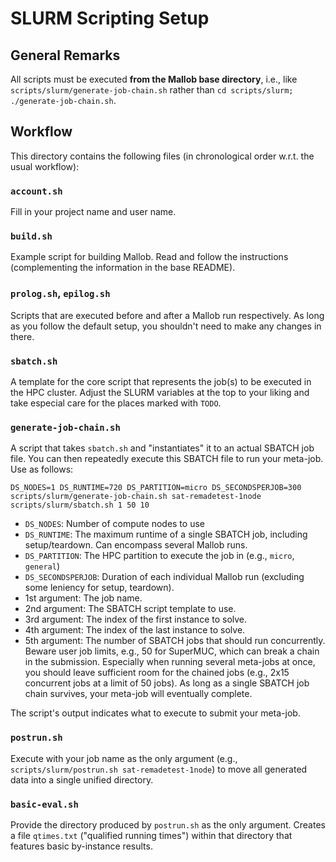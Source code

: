 
# SLURM Scripting Setup

## General Remarks

All scripts must be executed **from the Mallob base directory**, i.e., like `scripts/slurm/generate-job-chain.sh` rather than `cd scripts/slurm; ./generate-job-chain.sh`.

## Workflow

This directory contains the following files (in chronological order w.r.t. the usual workflow):

### `account.sh`

Fill in your project name and user name.

### `build.sh`

Example script for building Mallob. Read and follow the instructions (complementing the information in the base README).

### `prolog.sh`, `epilog.sh`

Scripts that are executed before and after a Mallob run respectively. As long as you follow the default setup, you shouldn't need to make any changes in there.

### `sbatch.sh`

A template for the core script that represents the job(s) to be executed in the HPC cluster. Adjust the SLURM variables at the top to your liking and take especial care for the places marked with `TODO`.

### `generate-job-chain.sh`

A script that takes `sbatch.sh` and "instantiates" it to an actual SBATCH job file. You can then repeatedly execute this SBATCH file to run your meta-job. Use as follows:

```
DS_NODES=1 DS_RUNTIME=720 DS_PARTITION=micro DS_SECONDSPERJOB=300 scripts/slurm/generate-job-chain.sh sat-remadetest-1node scripts/slurm/sbatch.sh 1 50 10
```

* `DS_NODES`: Number of compute nodes to use
* `DS_RUNTIME`: The maximum runtime of a single SBATCH job, including setup/teardown. Can encompass several Mallob runs.
* `DS_PARTITION`: The HPC partition to execute the job in (e.g., `micro`, `general`)
* `DS_SECONDSPERJOB`: Duration of each individual Mallob run (excluding some leniency for setup, teardown).
* 1st argument: The job name.
* 2nd argument: The SBATCH script template to use.
* 3rd argument: The index of the first instance to solve.
* 4th argument: The index of the last instance to solve.
* 5th argument: The number of SBATCH jobs that should run concurrently. Beware user job limits, e.g., 50 for SuperMUC, which can break a chain in the submission. Especially when running several meta-jobs at once, you should leave sufficient room for the chained jobs (e.g., 2x15 concurrent jobs at a limit of 50 jobs). As long as a single SBATCH job chain survives, your meta-job will eventually complete.

The script's output indicates what to execute to submit your meta-job.

### `postrun.sh`

Execute with your job name as the only argument (e.g., `scripts/slurm/postrun.sh sat-remadetest-1node`) to move all generated data into a single unified directory.

### `basic-eval.sh`

Provide the directory produced by `postrun.sh` as the only argument. Creates a file `qtimes.txt` ("qualified running times") within that directory that features basic by-instance results.

